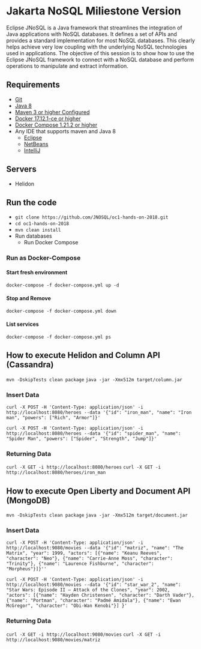 # Jakarta NoSQL Miliestone Version

Eclipse JNoSQL is a Java framework that streamlines the integration of Java applications with NoSQL databases. It defines a set of APIs and provides a standard implementation for most NoSQL databases. This clearly helps achieve very low coupling with the underlying NoSQL technologies used in applications. The objective of this session is to show how to use the Eclipse JNoSQL framework to connect with a NoSQL database and perform operations to manipulate and extract information.

## Requirements

* [Git](https://git-scm.com/book/en/v1/Getting-Started-Installing-Git)
* [Java 8](http://www.oracle.com/technetwork/java/javase/downloads/jdk8-downloads-2133151.html)
* [Maven 3 or higher Configured](https://maven.apache.org/download.cgi)
* [Docker 17.12.1-ce or higher](https://docs.docker.com/install/#next-release)
* [Docker Compose 1.21.2 or higher](https://docs.docker.com/v17.09/compose/install/)
* Any IDE that supports maven and Java 8
  * [Eclipse](https://www.eclipse.org/downloads/)
  * [NetBeans](https://netbeans.org/)
  * [IntelliJ](https://www.jetbrains.com/idea/download/)

## Servers

* Helidon

## Run the code

* `git clone https://github.com/JNOSQL/oc1-hands-on-2018.git`
* `cd oc1-hands-on-2018`
* `mvn clean install`
* Run databases
  * Run Docker Compose

### Run as Docker-Compose

#### Start fresh environment

`docker-compose -f docker-compose.yml up -d`

#### Stop and Remove

`docker-compose -f docker-compose.yml down`

####  List services
`docker-compose -f docker-compose.yml ps`


## How to execute Helidon and Column API (Cassandra)

`mvn -DskipTests clean package`
`java -jar -Xmx512m target/column.jar`

### Insert Data

`curl -X POST -H 'Content-Type: application/json' -i http://localhost:8080/heroes --data '{"id": "iron_man", "name": "Iron man", "powers": ["Rich", "Armor"]}'`

`curl -X POST -H 'Content-Type: application/json' -i http://localhost:8080/heroes --data '{"id": "spider_man", "name": "Spider Man", "powers": ["Spider", "Strength", "Jump"]}'`

### Returning Data

`curl -X GET -i http://localhost:8080/heroes`
`curl -X GET -i http://localhost:8080/heroes/iron_man`


## How to execute Open Liberty and Document API (MongoDB)

`mvn -DskipTests clean package`
`java -jar -Xmx512m target/document.jar`


### Insert Data

`curl -X POST -H 'Content-Type: application/json' -i http://localhost:9080/movies --data '{"id": "matriz", "name": "The Matrix", "year": 1999, "actors": [{"name": "Keanu Reeves", "character": "Neo"}, {"name": "Carrie-Anne Moss", "character": "Trinity"}, {"name": "Laurence Fishburne", "character": "Morpheus"}]}''`

`curl -X POST -H 'Content-Type: application/json' -i http://localhost:9080/movies --data '{"id": "star_war_2", "name": "Star Wars: Episode II – Attack of the Clones", "year": 2002, "actors": [{"name": "Hayden Christensen", "character": "Darth Vader"}, {"name": "Portman", "character": "Padmé Amidala"},
 {"name": "Ewan McGregor", "character": "Obi-Wan Kenobi"}]
}'`

### Returning Data

`curl -X GET -i http://localhost:9080/movies`
`curl -X GET -i http://localhost:9080/movies/matriz`